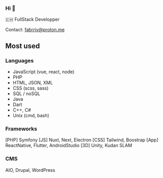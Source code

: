 ### Hi 👋

🇨🇭 FullStack Developper

Contact: fabrriv@proton.me

## Most used
### Languages
- JavaScript (vue, react, node)
- PHP
- HTML, JSON, XML
- CSS (scss, sass)
- SQL / noSQL
- Java
- Dart
- C++, C#
- Unix (cmd, bash)

### Frameworks
[PHP] Symfony
[JS] Nuxt, Next, Electron
[CSS] Tailwind, Boostrap
[App] ReactNative, Flutter, AndroidStudio
[3D] Unity, Kudan SLAM

### CMS
AIO, Drupal, WordPress
